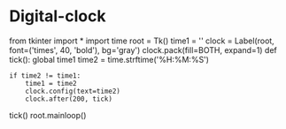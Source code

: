 # Digital-clock
from tkinter import *
import time
root = Tk()
time1 = ''
clock = Label(root, font=('times', 40, 'bold'), bg='gray')
clock.pack(fill=BOTH, expand=1)
def tick():
    global time1
    time2 = time.strftime('%H:%M:%S')

    if time2 != time1:
        time1 = time2
        clock.config(text=time2)
        clock.after(200, tick)
tick()
root.mainloop()
